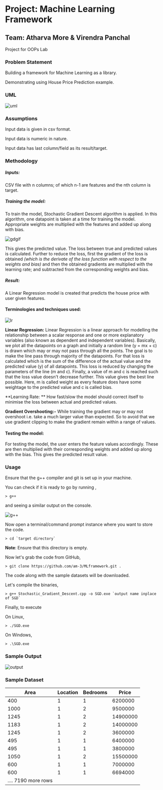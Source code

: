 # Project: Machine Learning Framework

## Team: Atharva More & Virendra Panchal

Project for OOPs Lab



### Problem Statement

Building a framework for Machine Learning as a library. 

Demonstrating using House Price Prediction example.





### UML

![uml](/imgs/uml.jpeg)





### Assumptions

Input data is given in csv format.

Input data is numeric in nature.

Input data has last column/field as its result/target.





### Methodology

##### Inputs: 

CSV file with n columns; of which n-1 are features and the nth column is target.



##### Training the model:

To train the model, Stochastic Gradient Descent algorithm is applied. In this algorithm, one datapoint is taken at a time for training the model. Appropriate weights are multiplied with the features and added up along with bias. 

![gdgif](/imgs/gradient_descent_gif.gif)

This gives the predicted value. The loss between true and predicted values is calculated. Further to reduce the loss, first the gradient of the loss is obtained *(which is the derivate of the loss function with respect to the weights and bias)* and then the obtained gradients are multiplied with the learning rate; and subtracted from the corresponding weights and bias.



##### Result:

A Linear Regression model is created that predicts the house price with user given features.



#### Terminologies and techniques used:

![lr](/imgs/linear_regression_graph2.png)

**Linear Regression:**  Linear Regression is a linear approach for modelling the relationship between a scalar response and one or more explanatory variables (also known as dependent and independent variables). Basically, we plot all the datapoints on a graph and initially a random line (y = mx + c) is drawn which may or may not pass through all the points. The goal is to make the line pass through majority of the datapoints. For that loss is calculated which is the sum of the difference of the actual value and the predicted value (y) of all datapoints. This loss is reduced by changing the parameters of the line (m and c). Finally, a value of m and c is reached such that the loss value doesn't decrease further. This value gives the best line possible.
Here, m is called weight as every feature does have some weightage to the predicted value and c is called bias.

**Learning Rate: ** How fast/slow the model should correct itself to minimise the loss between actual and predicted values.

**Gradient Overshooting:-** While training the gradient may or may not overshoot i.e. take a much larger value than expected. So to avoid that we use gradient clipping to make the gradient remain within a range of values.



#### Testing the model: 

For testing the model, the user enters the feature values accordingly. These are then multiplied with their corresponding weights and added up along with the bias. This gives the predicted result value.





### Usage

Ensure that the g++ compiler and git is set up in your machine.

You can check if it is ready to go by running ,

```shell
> g++
```

and seeing a similar output on the console.

![g++](/imgs/usuage_g++.png)



Now open a terminal/command prompt instance where you want to store the code.

```shell
> cd `target directory`
```

**Note**: Ensure that this directory is empty.



Now let's grab the code from GitHub,

```shell
> git clone https://github.com/am-3/MLframework.git .
```

The code along with the sample datasets will be downloaded.



Let's compile the binaries,

```shell
> g++ Stochastic_Gradient_Descent.cpp -o SGD.exe `output name inplace of SGD`
```



Finally, to execute

On Linux,

```shell
> ./SGD.exe
```



On Windows,

```shell
> .\SGD.exe
```





### Sample Output

![output](/imgs/output.png)





### Sample Dataset

| Area | Location | Bedrooms | Price    |
| ---- | -------- | -------- | -------- |
| 400  | 1        | 1        | 6200000  |
| 1000 | 1        | 2        | 9500000  |
| 1245 | 1        | 2        | 14900000 |
| 1183 | 1        | 2        | 14000000 |
| 1245 | 1        | 2        | 3600000  |
| 495  | 1        | 1        | 6400000  |
| 495  | 1        | 1        | 3800000  |
| 1050 | 1        | 2        | 15500000 |
| 600  | 1        | 1        | 7000000  |
| 600  | 1        | 1        | 6694000  |
| .... 7190 more rows          |
